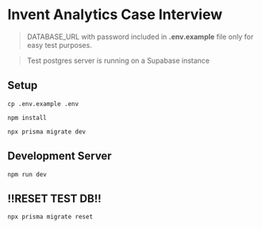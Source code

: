 # Invent Analytics Case Interview


> DATABASE_URL with password included in **.env.example** file only for easy test purposes.

> Test postgres server is running on a Supabase instance





## Setup

```
cp .env.example .env

npm install

npx prisma migrate dev

```


## Development Server

```
npm run dev
```


## !!RESET TEST DB!!
```
npx prisma migrate reset
```

